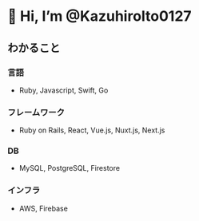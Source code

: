 # 👋 Hi, I’m @KazuhiroIto0127

## わかること

### 言語

- Ruby, Javascript, Swift, Go

### フレームワーク

- Ruby on Rails, React, Vue.js, Nuxt.js, Next.js

### DB

- MySQL, PostgreSQL, Firestore

### インフラ

- AWS, Firebase
